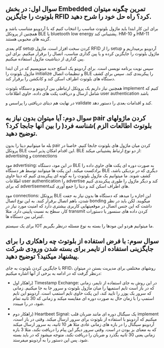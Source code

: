 ## سوال اول: در بخش Embedded تمرین چگونه میتوان بلوتوث را جایگزین RFID کرد؟ راه حل خود را شرح دهید.
برای این کار ابتدا باید ماژول بلوتوث مناسب را انتخاب کنیم که با آردوینو متناسب باشد و همچنین از پروتکل BLE یا bluetooth low energy پشتیبانی کند. HM-10 و HM-11 گزینه های محبوبی هستند. 

گام بعدی setup کردن سخت افزار است. ماژول RFID را از setup آردوینو برمیداریم و ماژول بلوتوث را جایگزین کرده و یا پین گذاری مناسب، اتصال را برقرار میکنیم. برای این پین گذاری از دیتاشیت ماژول استفاده میکنیم.

سپس نویت برنامه نویسی است. برای آردوینو یک اسکچ جدید مینویسیم که در آن ابتدا ماژول بلوتوث را initialize و تنظیمات اتصال BLE را پیکربندی کند. سپس برای کشف دستگاه های بلوتوث اطراف اسکن کند و کانکشن را برقرار کند. 

همچنین نیاز داریم یک پروتکل ارتباطی بین آردوینو و دستگاه بلوتوث implement کنیم که شامل ارسال و دریافت پکت های داده، حاوی اطلاعات user authentication باشد 

در نهایت هم دیتای دریافتی را پراسس و validate کند و اقدامات بعدی را دستور دهد. 

## سوال دوم: آیا میتوان بدون نیاز به pair کردن ماژولهای بلوتوث اطالعات الزم )شناسه فرد( را بین آنها جابجا کرد؟ توضیح دهید.
بله ما میتوانیم دیتا را بدون pair کردن میان ماژول های بلوتوث جابجا کنیم. خاصتا در پروتکل BLE این اقدام امکان پذیر است. BLE از دو نوع ارتباط پشتیبانی میکند: advertising و connections

مود advertising: در این مود، دستگاه BLE به صورت دوره ای پکت های حاوی داده را برادکست میکند. این پکت ها میتوانند توسط هر دستگاه BLE دیگری که در نزدیکی باشد، کشف شوند. ما میتوانیم یک ماژول بلوتوث را به گونه ای پیکربندی کنیم که دیتا حاوی اطلاعات user authentication را advertise کند و دیگر ماژول را طوری پیکربندی کنیم که برای advertisementهای اطراف اسکن کند و دیتا را جمع آوری کند.

مود connections: پروتکل BLE این اجازه را میدهد که دستگاه ها بدون نیاز به جفت شدن، باهم اتصال برقرار کنند. به این نوع اتصال bonding میگویند. لکن باید در نظر داشت که این جنس اتصال در موقعیتهایی کاربری بیشتری دارد که امنیت مورد نیاز در کار، سطح به نسبت پایینی دارد. مثلا transmit کردن داده های سنسور یا دستورات کنترلی بین دستگاه ها. 

برای یک سیستم IOT ما میتوانیم هردو این مودها را بسته به نوع مسئله درنظر بگیریم. 

## سوال سوم: با فرض استفاده از بلوتوث چه راهکاری را برای جایگزینی استفاده از تایمر برای بسته شدن ورودی شرکت پیشنهاد میکنید؟ توضیح دهید.

با جایگزین کردن بلوتوث به جای RFID، روشهای مختلفی برای مدیریت بستن در میتوان درنظر گرفت که در ادامه به برخی از آنها اشاره میکنیم: 

- راهکار اول) Timestamp Exchange: در این روش به جای استفاده از تایمر، زمانی که در باز است تایم استمپها را میان ماژول بلوتوث و سرور جا به جا میکنیم. زمانی که سرور یک یوزر را تایید کند، این پکت حاوی تایم استمپ است. آردوینو این تایم استمپ را با زمان حال به صورت دوره ای مقایسه میکند و زمانی که 30 ثانیه تمام شود، در را میبندد. 
- 
- راهکار دوم) Heartbeet Signal: یک سیگنال دوره ای مانند ضربان قلب implement میکنیم که آردوینو با استفاده از بلوتوث برای سرور ارسال میکند. وقتی در باز است، آردوینو سیگنال را در بازه های زمانی عادی مثلا هر 10 ثانیه، به سرور ارسال میکند که به معنای بز بودن در است. وقتی سرور دیگر این پیام را دریافت نکند، مثلا 3 بازه زمانی یعنی 30 ثانیه بگذرد و ضربان را دریافت نکند، متوجه میشود که در باید بسته شود. پس این دستور را به آردوینو میفرستد. 

